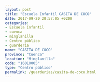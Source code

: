 ```yaml
---
layout: post
title: "Escuela Infantil CASITA DE COCO"
date: 2017-09-20 20:57:05 +0200
categories:
- Escuela Infantil
- cuenca
- minglanilla
- Centro público
- guarderia
name: "CASITA DE COCO"
province: "Cuenca"
location: "Minglanilla"
code: "16010005"
type: "Centro público"
permalink: /guarderias/casita-de-coco.html
---
```

